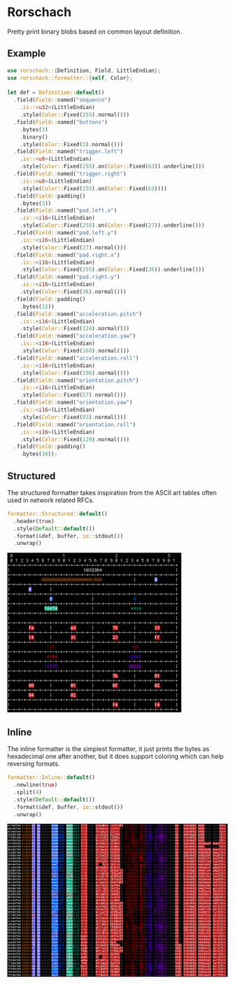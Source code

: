 Rorschach
=========
Pretty print binary blobs based on common layout definition.

Example
-------
```rust
use rorschach::{Definition, Field, LittleEndian};
use rorschach::formatter::{self, Color};

let def = Definition::default()
  .field(Field::named("sequence")
  	.is::<u32>(LittleEndian)
  	.style(Color::Fixed(255).normal()))
  .field(Field::named("buttons")
  	.bytes(3)
  	.binary()
  	.style(Color::Fixed(3).normal()))
  .field(Field::named("trigger.left")
  	.is::<u8>(LittleEndian)
  	.style(Color::Fixed(255).on(Color::Fixed(63)).underline()))
  .field(Field::named("trigger.right")
  	.is::<u8>(LittleEndian)
  	.style(Color::Fixed(255).on(Color::Fixed(63))))
  .field(Field::padding()
  	.bytes(3))
  .field(Field::named("pad.left.x")
  	.is::<i16>(LittleEndian)
  	.style(Color::Fixed(255).on(Color::Fixed(27)).underline()))
  .field(Field::named("pad.left.y")
  	.is::<i16>(LittleEndian)
  	.style(Color::Fixed(27).normal()))
  .field(Field::named("pad.right.x")
  	.is::<i16>(LittleEndian)
  	.style(Color::Fixed(255).on(Color::Fixed(36)).underline()))
  .field(Field::named("pad.right.y")
  	.is::<i16>(LittleEndian)
  	.style(Color::Fixed(36).normal()))
  .field(Field::padding()
  	.bytes(12))
  .field(Field::named("acceleration.pitch")
  	.is::<i16>(LittleEndian)
  	.style(Color::Fixed(124).normal()))
  .field(Field::named("acceleration.yaw")
  	.is::<i16>(LittleEndian)
  	.style(Color::Fixed(160).normal()))
  .field(Field::named("acceleration.roll")
  	.is::<i16>(LittleEndian)
  	.style(Color::Fixed(196).normal()))
  .field(Field::named("orientation.pitch")
  	.is::<i16>(LittleEndian)
  	.style(Color::Fixed(57).normal()))
  .field(Field::named("orientation.yaw")
  	.is::<i16>(LittleEndian)
  	.style(Color::Fixed(93).normal()))
  .field(Field::named("orientation.roll")
  	.is::<i16>(LittleEndian)
  	.style(Color::Fixed(129).normal()))
  .field(Field::padding()
  	.bytes(16));
```

Structured
----------
The structured formatter takes inspiration from the ASCII art tables often used
in network related RFCs.

```rust
formatter::Structured::default()
  .header(true)
  .style(Default::default())
  .format(&def, buffer, io::stdout())
  .unwrap()
```

![Structured Screenshot](/screenshots/structured.png?raw=true)

Inline
------
The inline formatter is the simplest formatter, it just prints the bytes as
hexadecimal one after another, but it does support coloring which can help
reversing formats.

```rust
formatter::Inline::default()
  .newline(true)
  .split(4)
  .style(Default::default())
  .format(&def, buffer, io::stdout())
  .unwrap()
```

![Inline Screenshot](/screenshots/inline.png?raw=true)
